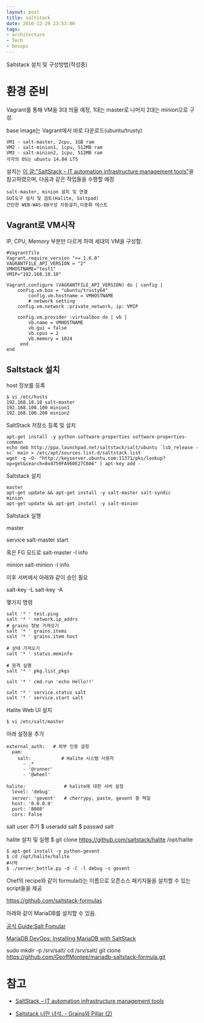 ```yaml
---
layout: post
title: saltstack
date: 2016-12-29 23:53:00
tags:
- architecture
- Tech
- Devops
---
```


Saltstack 설치 및 구성방법(작성중)

# 환경 준비

Vagrant를 통해 VM을 3대 띄울 예정, 1대는 master로 나머지 2대는 minion으로 구성.

base image는 Vagrant에서 바로 다운로드(ubuntu/trusty)

    VM1 - salt-master, 2cpu, 1GB ram
    VM2 - salt-minion1, 1cpu, 512MB ram
    VM3 - salt-minion2, 1cpu, 512MB ram
    각각의 OS는 ubuntu 14.04 LTS

설치는 [이 글:"SaltStack – IT automation infrastructure management tools"](http://www.yongbok.net/blog/saltstack-it-automation-infrastructure-management-tools/)을 참고하였으며, 다음과 같은 작업들을 수행할 예정

    salt-master, minion 설치 및 연결
    GUI도구 설치 및 검토(Halite, Saltpad)
    간단한 WEB-WAS-DB구성 자동설치,이중화 테스트


## Vagrant로 VM시작

IP, CPU, Memory 부분만 다르게 하여 세대의 VM을 구성함.

    #Vagrantfile
    Vagrant.require_version ">= 1.6.0"
    VAGRANTFILE_API_VERSION = "2"
    VMHOSTNAME="test1"
    VMIP="192.168.10.10"

    Vagrant.configure (VAGRANTFILE_API_VERSION) do | config |
        config.vm.box = "ubuntu/trusty64"
            config.vm.hostname = VMHOSTNAME
            # network setting
        config.vm.network :private_network, ip: VMIP

        config.vm.provider :virtualbox do | vb |
            vb.name = VMHOSTNAME
            vb.gui = false
            vb.cpus = 2
            vb.memory = 1024
         end
    end


## Saltstack 설치


host 정보를 등록

    $ vi /etc/hosts
    192.168.10.10 salt-master
    192.168.100.100 minion1
    192.168.100.200 minion2

SaltStack 저장소 등록 및 설치


    apt-get install -y python-software-properties software-properties-common
    echo deb http://ppa.launchpad.net/saltstack/salt/ubuntu `lsb_release -sc` main > /etc/apt/sources.list.d/saltstack.list
    wget -q -O- "http://keyserver.ubuntu.com:11371/pks/lookup?op=get&search=0x4759FA960E27C0A6" | apt-key add -

Saltstack 설치

    master
    apt-get update && apt-get install -y salt-master salt-syndic
    minion
    apt-get update && apt-get install -y salt-minion


Saltstack 실행

master

service salt-master start

혹은 FG 모드로
salt-master -l info


minion
salt-minion -l info

이후 서버에서 아래와 같이 승인 필요

salt-key -L
salt-key -A


몇가지 명령

    salt '* ' test.ping
    salt '* ' network.ip_addrs
    # grains 정보 가져오기
    salt '* ' grains.items
    salt '* ' grains.item host

    # 상태 가져오기
    salt '* ' status.meminfo

    # 원격 실행
    salt '* ' pkg.list_pkgs

    salt '* ' cmd.run 'echo Hello!!'

    salt '* ' service.status salt
    salt '* ' service.start salt





Halite Web UI 설치

    $ vi /etc/salt/master

아래 설정을 추가

    external_auth:   # 외부 인증 설정
      pam:
        salt:           # Halite 시스템 사용자
          - .*
          - '@runner'
          - '@wheel'

    halite:              # halite에 대한 서버 설정
      level: 'debug'
      server: 'gevent'   # cherrypy, paste, gevent 중 택일
      host: '0.0.0.0'
      port: '8080'
      cors: False


salt user 추가
    $ useradd salt
    $ passwd salt

halite 설치 및 실행
    $ git clone https://github.com/saltstack/halite /opt/halite

    $ apt-get install -y python-gevent
    $ cd /opt/halite/halite
    #시작
    $ ./server_bottle.py -d -C -l debug -s gevent



Chef의 recipe와 같이 formula라는 이름으로 오픈소스 패키지들을 설치할 수 있는 script들을 제공

https://github.com/saltstack-formulas


아래와 같이  MariaDB를 설치할 수 있음.

[공식 Guide:Salt Fomular](https://docs.saltstack.com/en/latest/topics/development/conventions/formulas.html)


[MariaDB DevOps: Installing MariaDB with SaltStack](https://mariadb.com/resources/blog/mariadb-devops-installing-mariadb-saltstack)


sudo mkdir -p /srv/salt/
cd /srv/salt/
git clone https://github.com/GeoffMontee/mariadb-saltstack-formula.git



# 참고

- [SaltStack – IT automation infrastructure management tools](http://www.yongbok.net/blog/saltstack-it-automation-infrastructure-management-tools/)

- [Saltstack 너란 녀석. - Grains와 Pillar (2)](http://bluese05.tistory.com/43)
